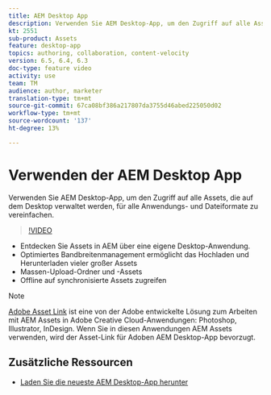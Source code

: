 ```yaml
---
title: AEM Desktop App
description: Verwenden Sie AEM Desktop-App, um den Zugriff auf alle Assets, die auf dem Desktop verwaltet werden, für alle Anwendungs- und Dateiformate zu vereinfachen.
kt: 2551
sub-product: Assets
feature: desktop-app
topics: authoring, collaboration, content-velocity
version: 6.5, 6.4, 6.3
doc-type: feature video
activity: use
team: TM
audience: author, marketer
translation-type: tm+mt
source-git-commit: 67ca08bf386a217807da3755d46abed225050d02
workflow-type: tm+mt
source-wordcount: '137'
ht-degree: 13%

---
```



# Verwenden der AEM Desktop App

Verwenden Sie AEM Desktop-App, um den Zugriff auf alle Assets, die auf dem Desktop verwaltet werden, für alle Anwendungs- und Dateiformate zu vereinfachen.

>[!VIDEO](https://video.tv.adobe.com/v/28868/?quality=12&learn=on)

+ Entdecken Sie Assets in AEM über eine eigene Desktop-Anwendung.
+ Optimiertes Bandbreitenmanagement ermöglicht das Hochladen und Herunterladen vieler großer Assets
+ Massen-Upload-Ordner und -Assets
+ Offline auf synchronisierte Assets zugreifen

>[!NOTE]
>
> [Adobe Asset Link](./adobe-asset-link.md) ist eine von der Adobe entwickelte Lösung zum Arbeiten mit AEM Assets in Adobe Creative Cloud-Anwendungen: Photoshop, Illustrator, InDesign. Wenn Sie in diesen Anwendungen AEM Assets verwenden, wird der Asset-Link für Adoben AEM Desktop-App bevorzugt.

## Zusätzliche Ressourcen

+ [Laden Sie die neueste AEM Desktop-App herunter](https://docs.adobe.com/content/help/en/experience-manager-desktop-app/using/release-notes.html)
